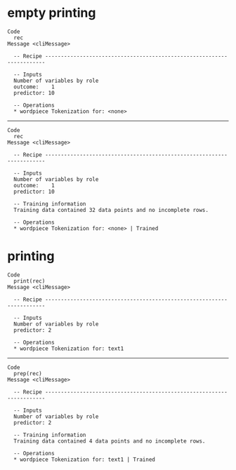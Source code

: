 # empty printing

    Code
      rec
    Message <cliMessage>
      
      -- Recipe ----------------------------------------------------------------------
      
      -- Inputs 
      Number of variables by role
      outcome:    1
      predictor: 10
      
      -- Operations 
      * wordpiece Tokenization for: <none>

---

    Code
      rec
    Message <cliMessage>
      
      -- Recipe ----------------------------------------------------------------------
      
      -- Inputs 
      Number of variables by role
      outcome:    1
      predictor: 10
      
      -- Training information 
      Training data contained 32 data points and no incomplete rows.
      
      -- Operations 
      * wordpiece Tokenization for: <none> | Trained

# printing

    Code
      print(rec)
    Message <cliMessage>
      
      -- Recipe ----------------------------------------------------------------------
      
      -- Inputs 
      Number of variables by role
      predictor: 2
      
      -- Operations 
      * wordpiece Tokenization for: text1

---

    Code
      prep(rec)
    Message <cliMessage>
      
      -- Recipe ----------------------------------------------------------------------
      
      -- Inputs 
      Number of variables by role
      predictor: 2
      
      -- Training information 
      Training data contained 4 data points and no incomplete rows.
      
      -- Operations 
      * wordpiece Tokenization for: text1 | Trained


